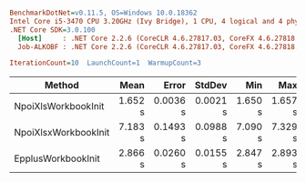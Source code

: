 ``` ini

BenchmarkDotNet=v0.11.5, OS=Windows 10.0.18362
Intel Core i5-3470 CPU 3.20GHz (Ivy Bridge), 1 CPU, 4 logical and 4 physical cores
.NET Core SDK=3.0.100
  [Host]     : .NET Core 2.2.6 (CoreCLR 4.6.27817.03, CoreFX 4.6.27818.02), 64bit RyuJIT
  Job-ALKOBF : .NET Core 2.2.6 (CoreCLR 4.6.27817.03, CoreFX 4.6.27818.02), 64bit RyuJIT

IterationCount=10  LaunchCount=1  WarmupCount=3  

```
|               Method |    Mean |    Error |   StdDev |     Min |     Max |  Median |       Gen 0 |      Gen 1 |     Gen 2 |  Allocated |
|--------------------- |--------:|---------:|---------:|--------:|--------:|--------:|------------:|-----------:|----------:|-----------:|
|  NpoiXlsWorkbookInit | 1.652 s | 0.0036 s | 0.0021 s | 1.650 s | 1.657 s | 1.652 s |  36000.0000 | 13000.0000 | 4000.0000 |  234.95 MB |
| NpoiXlsxWorkbookInit | 7.183 s | 0.1493 s | 0.0988 s | 7.090 s | 7.329 s | 7.146 s | 287000.0000 | 51000.0000 | 6000.0000 | 1545.32 MB |
|   EpplusWorkbookInit | 2.866 s | 0.0260 s | 0.0155 s | 2.847 s | 2.893 s | 2.863 s |  78000.0000 | 25000.0000 | 7000.0000 |  578.46 MB |
